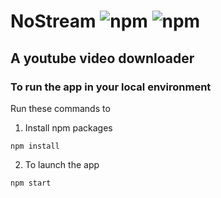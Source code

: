 # NoStream ![npm](https://img.shields.io/badge/version-1.0.0.0-brightgreen.svg)  ![npm](https://img.shields.io/npm/v/npm.svg)  

## A youtube video downloader




### To run the app in your local environment

Run these commands to

1. Install npm packages

```
npm install
```

2. To launch the app

```
npm start 
